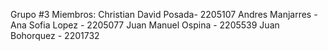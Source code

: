 Grupo #3
Miembros: 
Christian David Posada- 2205107
Andres Manjarres -
Ana Sofia Lopez - 2205077
Juan Manuel Ospina - 2205539
Juan Bohorquez - 2201732
